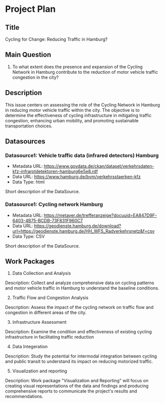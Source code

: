 # Project Plan

## Title
<!-- Give your project a short title. -->
Cycling for Change: Reducing Traffic in Hamburg?

## Main Question

<!-- Think about one main question you want to answer based on the data. -->
1. To what extent does the presence and expansion of the Cycling Network in Hamburg contribute to the reduction of motor vehicle traffic congestion in the city?

## Description

<!-- Describe your data science project in max. 200 words. Consider writing about why and how you attempt it. -->
This issue centers on assessing the role of the Cycling Network in Hamburg in reducing motor vehicle traffic within the city. The objective is to determine the effectiveness of cycling infrastructure in mitigating traffic congestion, enhancing urban mobility, and promoting sustainable transportation choices.
## Datasources

<!-- Describe each datasources you plan to use in a section. Use the prefic "DatasourceX" where X is the id of the datasource. -->

### Datasource1: Vehicle traffic data (infrared detectors) Hamburg
* Metadata URL: https://www.govdata.de/ckan/dataset/verkehrsdaten-kfz-infrarotdetektoren-hamburg6e5e8.rdf
* Data URL: https://www.hamburg.de/bvm/verkehrsstaerken-kfz
* Data Type: html

Short description of the DataSource.

### Datasource1: Cycling network Hamburg
* Metadata URL: https://metaver.de/trefferanzeige?docuuid=EA847D9F-6403-4B75-BCDB-73F831F960C7
* Data URL: https://geodienste.hamburg.de/download?url=https://geodienste.hamburg.de/HH_WFS_Radverkehrsnetz&f=csv
* Data Type: CSV

Short description of the DataSource.

## Work Packages

<!-- List of work packages ordered sequentially, each pointing to an issue with more details. -->

1. Data Collection and Analysis

Description: Collect and analyze comprehensive data on cycling patterns and motor vehicle traffic in Hamburg to understand the baseline conditions.

2. Traffic Flow and Congestion Analysis

Description: Assess the impact of the cycling network on traffic flow and congestion in different areas of the city.

3. Infrastructure Assessment

Description: Examine the condition and effectiveness of existing cycling infrastructure in facilitating traffic reduction

4. Data Integeration

Description: Study the potential for intermodal integration between cycling and public transit to understand its impact on reducing motorized traffic.

5. Visualization and reporting

Description: Work package "Visualization and Reporting" will focus on creating visual representations of the data and findings and producing comprehensive reports to communicate the project's results and recommendations.







